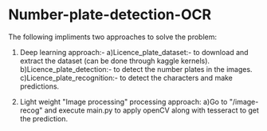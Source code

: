 # Number-plate-detection-OCR

The following impliments two approaches to solve the problem:
1) Deep learning approach:-
  a)Licence_plate_dataset:- to download and extract the dataset (can be done through kaggle kernels).
  b)Licence_plate_detection:- to detect the number plates in the images.
  c)Licence_plate_recognition:- to detect the characters and make predictions.
  
2) Light weight "Image processing" processing approach:
  a)Go to "/image-recog" and execute main.py to apply openCV along with tesseract to get the prediction.
